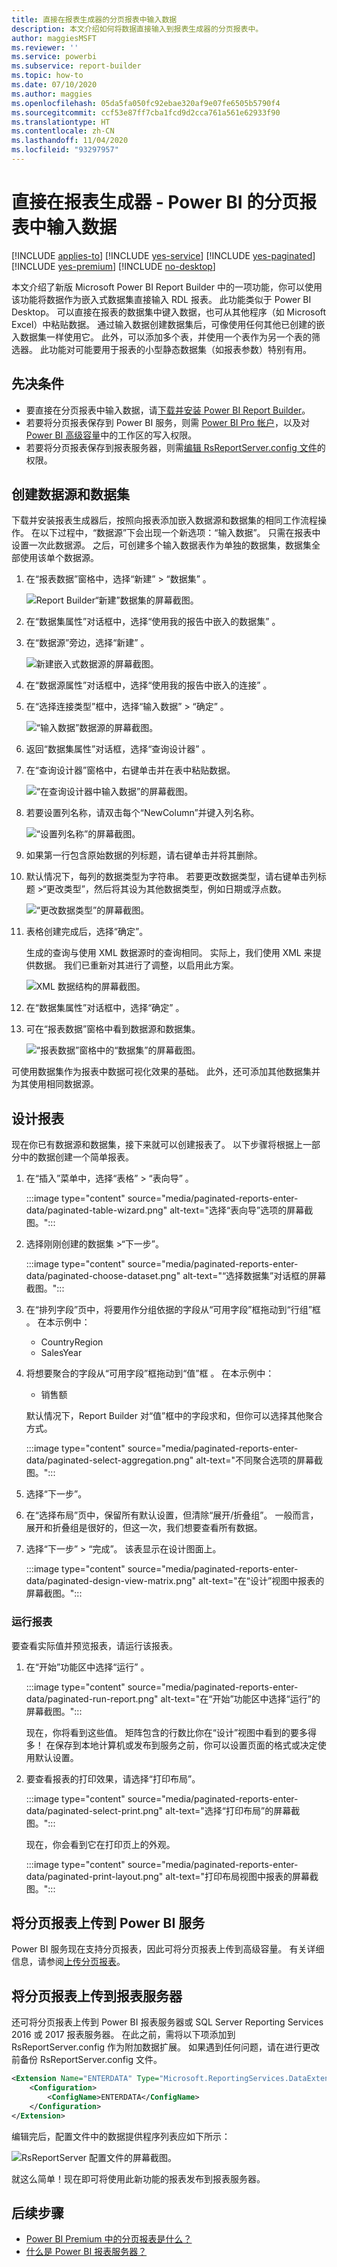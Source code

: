 ```yaml
---
title: 直接在报表生成器的分页报表中输入数据
description: 本文介绍如何将数据直接输入到报表生成器的分页报表中。
author: maggiesMSFT
ms.reviewer: ''
ms.service: powerbi
ms.subservice: report-builder
ms.topic: how-to
ms.date: 07/10/2020
ms.author: maggies
ms.openlocfilehash: 05da5fa050fc92ebae320af9e07fe6505b5790f4
ms.sourcegitcommit: ccf53e87ff7cba1fcd9d2cca761a561e62933f90
ms.translationtype: HT
ms.contentlocale: zh-CN
ms.lasthandoff: 11/04/2020
ms.locfileid: "93297957"
---
```

# <a name="enter-data-directly-in-a-paginated-report-in-report-builder---power-bi"></a>直接在报表生成器 - Power BI 的分页报表中输入数据

[!INCLUDE [applies-to](../includes/applies-to.md)] [!INCLUDE [yes-service](../includes/yes-service.md)] [!INCLUDE [yes-paginated](../includes/yes-paginated.md)] [!INCLUDE [yes-premium](../includes/yes-premium.md)] [!INCLUDE [no-desktop](../includes/no-desktop.md)] 

本文介绍了新版 Microsoft Power BI Report Builder 中的一项功能，你可以使用该功能将数据作为嵌入式数据集直接输入 RDL 报表。  此功能类似于 Power BI Desktop。 可以直接在报表的数据集中键入数据，也可从其他程序（如 Microsoft Excel）中粘贴数据。 通过输入数据创建数据集后，可像使用任何其他已创建的嵌入数据集一样使用它。 此外，可以添加多个表，并使用一个表作为另一个表的筛选器。 此功能对可能要用于报表的小型静态数据集（如报表参数）特别有用。
 
## <a name="prerequisites"></a>先决条件

- 要直接在分页报表中输入数据，请[下载并安装 Power BI Report Builder](https://aka.ms/pbireportbuilder)。 
- 若要将分页报表保存到 Power BI 服务，则需 [Power BI Pro 帐户](../fundamentals/service-self-service-signup-for-power-bi.md)，以及对 [Power BI 高级容量](../admin/service-premium-what-is.md)中的工作区的写入权限。
- 若要将分页报表保存到报表服务器，则需[编辑 RsReportServer.config 文件](#upload-the-paginated-report-to-a-report-server)的权限。

## <a name="create-a-data-source-and-dataset"></a>创建数据源和数据集

下载并安装报表生成器后，按照向报表添加嵌入数据源和数据集的相同工作流程操作。 在以下过程中，“数据源”下会出现一个新选项：“输入数据”。  只需在报表中设置一次此数据源。 之后，可创建多个输入数据表作为单独的数据集，数据集全部使用该单个数据源。

1. 在“报表数据”窗格中，选择“新建” > “数据集”  。

    ![Report Builder“新建”数据集的屏幕截图。](media/paginated-reports-enter-data/paginated-new-dataset.png)

1. 在“数据集属性”对话框中，选择“使用我的报告中嵌入的数据集” 。

1. 在“数据源”旁边，选择“新建” 。

    ![新建嵌入式数据源的屏幕截图。](media/paginated-reports-enter-data/paginated-new-data-source.png)

1. 在“数据源属性”对话框中，选择“使用我的报告中嵌入的连接” 。
2. 在“选择连接类型”框中，选择“输入数据” > “确定”  。

    ![“输入数据”数据源的屏幕截图。](media/paginated-reports-enter-data/paginated-data-source-properties-enter-data.png)

1. 返回“数据集属性”对话框，选择“查询设计器” 。
2. 在“查询设计器”窗格中，右键单击并在表中粘贴数据。

    ![“在查询设计器中输入数据”的屏幕截图。](media/paginated-reports-enter-data/paginated-enter-data.png)

1. 若要设置列名称，请双击每个“NewColumn”并键入列名称。

    ![“设置列名称”的屏幕截图。](media/paginated-reports-enter-data/paginated-column-name.png)

1. 如果第一行包含原始数据的列标题，请右键单击并将其删除。
    
9. 默认情况下，每列的数据类型为字符串。 若要更改数据类型，请右键单击列标题 >“更改类型”，然后将其设为其他数据类型，例如日期或浮点数。

    ![“更改数据类型”的屏幕截图。](media/paginated-reports-enter-data/paginated-data-type.png)

1. 表格创建完成后，选择“确定”。  

    生成的查询与使用 XML 数据源时的查询相同。 实际上，我们使用 XML 来提供数据。  我们已重新对其进行了调整，以启用此方案。

    ![XML 数据结构的屏幕截图。](media/paginated-reports-enter-data/paginated-xml-data.png)

12. 在“数据集属性”对话框中，选择“确定” 。

13. 可在“报表数据”窗格中看到数据源和数据集。

    ![“报表数据”窗格中的“数据集”的屏幕截图。](media/paginated-reports-enter-data/paginated-report-data-pane.png)

可使用数据集作为报表中数据可视化效果的基础。 此外，还可添加其他数据集并为其使用相同数据源。

## <a name="design-the-report"></a>设计报表

现在你已有数据源和数据集，接下来就可以创建报表了。 以下步骤将根据上一部分中的数据创建一个简单报表。

1. 在“插入”菜单中，选择“表格” > “表向导”  。

    :::image type="content" source="media/paginated-reports-enter-data/paginated-table-wizard.png" alt-text="选择“表向导”选项的屏幕截图。":::

1. 选择刚刚创建的数据集 >“下一步”。

    :::image type="content" source="media/paginated-reports-enter-data/paginated-choose-dataset.png" alt-text="“选择数据集”对话框的屏幕截图。":::

2.  在“排列字段”页中，将要用作分组依据的字段从“可用字段”框拖动到“行组”框 。 在本示例中：

    - CountryRegion
    - SalesYear

3.  将想要聚合的字段从“可用字段”框拖动到“值”框 。 在本示例中：

    - 销售额

    默认情况下，Report Builder 对“值”框中的字段求和，但你可以选择其他聚合方式。

    :::image type="content" source="media/paginated-reports-enter-data/paginated-select-aggregation.png" alt-text="不同聚合选项的屏幕截图。":::
 
1. 选择“下一步”。
4.  在“选择布局”页中，保留所有默认设置，但清除“展开/折叠组”。 一般而言，展开和折叠组是很好的，但这一次，我们想要查看所有数据。

5.  选择“下一步” > “完成”。 该表显示在设计图面上。

    :::image type="content" source="media/paginated-reports-enter-data/paginated-design-view-matrix.png" alt-text="在“设计”视图中报表的屏幕截图。":::

### <a name="run-the-report"></a>运行报表

要查看实际值并预览报表，请运行该报表。

1. 在“开始”功能区中选择“运行” 。

    :::image type="content" source="media/paginated-reports-enter-data/paginated-run-report.png" alt-text="在“开始”功能区中选择“运行”的屏幕截图。":::

    现在，你将看到这些值。 矩阵包含的行数比你在“设计”视图中看到的要多得多！  在保存到本地计算机或发布到服务之前，你可以设置页面的格式或决定使用默认设置。

1. 要查看报表的打印效果，请选择“打印布局”。

    :::image type="content" source="media/paginated-reports-enter-data/paginated-select-print.png" alt-text="选择“打印布局”的屏幕截图。":::

    现在，你会看到它在打印页上的外观。

    :::image type="content" source="media/paginated-reports-enter-data/paginated-print-layout.png" alt-text="打印布局视图中报表的屏幕截图。":::

## <a name="upload-the-paginated-report-to-the-power-bi-service"></a>将分页报表上传到 Power BI 服务

Power BI 服务现在支持分页报表，因此可将分页报表上传到高级容量。 有关详细信息，请参阅[上传分页报表](paginated-reports-save-to-power-bi-service.md)。

## <a name="upload-the-paginated-report-to-a-report-server"></a>将分页报表上传到报表服务器

还可将分页报表上传到 Power BI 报表服务器或 SQL Server Reporting Services 2016 或 2017 报表服务器。 在此之前，需将以下项添加到 RsReportServer.config 作为附加数据扩展。 如果遇到任何问题，请在进行更改前备份 RsReportServer.config 文件。

```xml
<Extension Name="ENTERDATA" Type="Microsoft.ReportingServices.DataExtensions.XmlDPConnection,Microsoft.ReportingServices.DataExtensions">
    <Configuration>
        <ConfigName>ENTERDATA</ConfigName>
    </Configuration>
</Extension>
```

编辑完后，配置文件中的数据提供程序列表应如下所示：

![RsReportServer 配置文件的屏幕截图。](media/paginated-reports-enter-data/paginated-rsreportserver-config-file.png)

就这么简单！现在即可将使用此新功能的报表发布到报表服务器。

## <a name="next-steps"></a>后续步骤

- [Power BI Premium 中的分页报表是什么？](paginated-reports-report-builder-power-bi.md)
- [什么是 Power BI 报表服务器？](../report-server/get-started.md)
